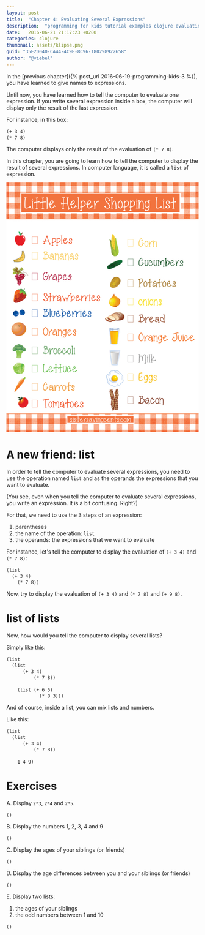 ```yaml
---
layout: post
title:  "Chapter 4: Evaluating Several Expressions"
description:  "programming for kids tutorial examples clojure evaluating several expressions with list"
date:   2016-06-21 21:17:23 +0200
categories: clojure
thumbnail: assets/klipse.png
guid: "35E2D040-CA44-4C9E-8C96-180298922658"
author: "@viebel"
---
```



In the [previous chapter]({% post_url 2016-06-19-programming-kids-3 %}), you have learned to give names to expressions.

Until now, you have learned how to tell the computer to evaluate one expression. If you write several expression inside a box, the computer will display only the result of the last expression. 

For instance, in this box:

~~~klipse
(+ 3 4)
(* 7 8)
~~~

The computer displays only the result of the evaluation of `(* 7 8)`.


In this chapter, you are going to learn how to tell the computer to display the result of several expressions. In computer language, it is called a `list` of expression.


![Organized](/assets/images/shopping-list.jpg)

# A new friend: list

In order to tell the computer to evaluate several expressions, you need to use the operation named `list` and as the operands the expressions that you want to evaluate.


(You see, even when you tell the computer to evaluate several expressions, you write an expression. It is a bit confusing. Right?) 

For that, we need to use the 3 steps of an expression:

1. parentheses
2. the name of the operation: `list`
3. the operands: the expressions that we want to evaluate


For instance, let's tell the computer to display the evaluation of `(+ 3 4)` and `(* 7 8)`:


~~~klipse
(list
  (+ 3 4)
    (* 7 8))
~~~


Now, try to display the evaluation of `(+ 3 4)` and `(* 7 8)` and `(+ 9 8)`.



# list of lists

Now, how would you tell the computer to display several lists?

Simply like this:

~~~klipse
(list
  (list
      (+ 3 4)
          (* 7 8))

    (list (+ 6 5)
            (* 8 3)))

~~~


And of course, inside a list, you can mix lists and numbers.

Like this:

~~~klipse
(list
  (list
      (+ 3 4)
          (* 7 8))
  
    1 4 9)
~~~



# Exercises


A. Display `2*3`, `2*4` and `2*5`.

~~~klipse
()
~~~


B. Display the numbers 1, 2, 3, 4 and 9

~~~klipse
()
~~~

C. Display the ages of your siblings (or friends)


~~~klipse
()
~~~


D. Display the age differences between you and your siblings (or friends)


~~~klipse
()
~~~

E. Display two lists:

1. the ages of your siblings
2. the odd numbers between 1 and 10


~~~klipse
()
~~~


